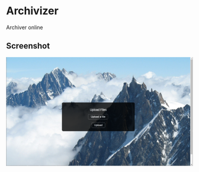 # Archivizer
Archiver online

## Screenshot

![General page](https://github.com/Vex788/Archivizer/blob/master/scrn.png?raw=true)
